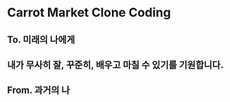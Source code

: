 # Carrot Market Clone Coding

## To. 미래의 나에게

##  내가 무사히 잘, 꾸준히, 배우고 마칠 수 있기를 기원합니다. 

## From. 과거의 나
